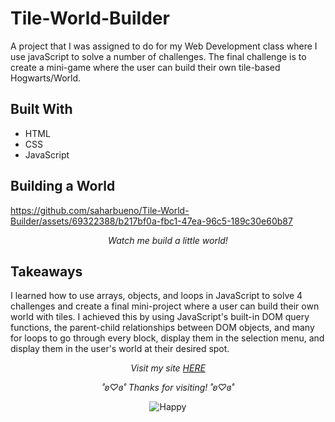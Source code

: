 # Tile-World-Builder
A project that I was assigned to do for my Web Development class where I use javaScript to solve a number of challenges. The final challenge is to create a mini-game where the user can build their own tile-based Hogwarts/World.

## Built With
- HTML
- CSS
- JavaScript

## Building a World
https://github.com/saharbueno/Tile-World-Builder/assets/69322388/b217bf0a-fbc1-47ea-96c5-189c30e60b87
<p align="center">
  <i>Watch me build a little world!</i>
</p>


## Takeaways
I learned how to use arrays, objects, and loops in JavaScript to solve 4 challenges and create a final mini-project where a user can build their own world with tiles. I achieved this by using JavaScript's built-in DOM query functions, the parent-child relationships between DOM objects, and many for loops to go through every block, display them in the selection menu, and display them in the user's world at their desired spot.                                                                                                                                                                                                                                                                                                                      
<p align="center">
  <i>Visit my site <a href="https://i6.cims.nyu.edu/~sb8249/webdev/assignment04/assignment04.html">HERE</a></i>
</p>

<p align="center">
  <i>˚ʚ♡ɞ˚ Thanks for visiting! ˚ʚ♡ɞ˚</i>
</p>

<p align="center">
  <img src="https://media.giphy.com/media/KWhiTgxI9HE5O/giphy.gif" alt="Happy">
</p>
